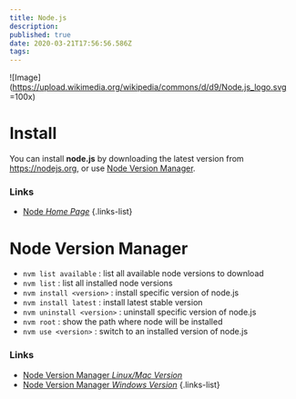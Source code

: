 ```yaml
---
title: Node.js
description: 
published: true
date: 2020-03-21T17:56:56.586Z
tags: 
---
```


![Image](https://upload.wikimedia.org/wikipedia/commons/d/d9/Node.js_logo.svg =100x)

# Install

You can install **node.js** by downloading the latest version from https://nodejs.org, or use [Node Version Manager](#node-version-manager).

### Links
- [Node *Home Page*](https://nodejs.org)
{.links-list}



# Node Version Manager

- `nvm list available` : list all available node versions to download
- `nvm list` : list all installed node versions
- `nvm install <version>` : install specific version of node.js
- `nvm install latest` : install latest stable version
- `nvm uninstall <version>` : uninstall specific version of node.js
- `nvm root` : show the path where node will be installed
- `nvm use <version>` : switch to an installed version of node.js



### Links
- [Node Version Manager *Linux/Mac Version*](https://github.com/nvm-sh/nvm)
- [Node Version Manager *Windows Version*](https://github.com/coreybutler/nvm-windows)
{.links-list}